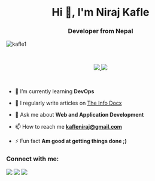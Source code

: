 <h1 align="center">Hi 👋, I'm Niraj Kafle</h1>
<h3 align="center">Developer from Nepal</h3>

<p align="left"> <img src="https://komarev.com/ghpvc/?username=kafle1&label=Profile%20views&color=db0606&style=flat" alt="kafle1" /> </p>
</br>
<p align="center">
<a href="#">
    <img src="https://skillicons.dev/icons?i=ts,nextjs,svelte,nodejs,express,nestjs,graphql,prisma,mongodb,mysql,postgres,redis,docker,kubernetes,git" />
   <img src="https://skillicons.dev/icons?i=vscode,appwrite,firebase,androidstudio,aws,azure,gcp,bash,linux,nginx,cloudflare,postman,dart,flutter" />
</a>
</p>
</br>

- 🌱 I’m currently learning **DevOps**

- 📝 I regularly write articles on [The Info Docx](https://theinfodocx.blogspot.com/)

- 💬 Ask me about **Web and Application Development**

- 📫 How to reach me **kafleniraj@gmail.com**

- ⚡ Fun fact **Am good at getting things done ;)**

<h3 align="left">Connect with me:</h3>
<p align="left">
<a href="https://twitter.com/buckwheat8848" target="blank"><img src="https://skillicons.dev/icons?i=twitter" /></a>
<a href="https://linkedin.com/in/nirajkafle8848" target="blank"><img src="https://skillicons.dev/icons?i=linkedin" /></a>
<a href="https://discord.com/users/524904555117412352" target="blank"><img src="https://skillicons.dev/icons?i=discord" /></a>
</p>






